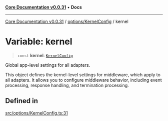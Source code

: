 [**Core Documentation v0.0.31**](../../../README.md) • **Docs**

***

[Core Documentation v0.0.31](../../../modules.md) / [options/KernelConfig](../README.md) / kernel

# Variable: kernel

> `const` **kernel**: [`KernelConfig`](../interfaces/KernelConfig.md)

Global app-level settings for all adapters.

This object defines the kernel-level settings for middleware, which apply to all adapters.
It allows you to configure middleware behavior, including event processing, response handling,
and termination processing.

## Defined in

[src/options/KernelConfig.ts:31](https://github.com/stonemjs/core/blob/a25677efd9a5f5a45cc90fda3ed3e87df97e6124/src/options/KernelConfig.ts#L31)
